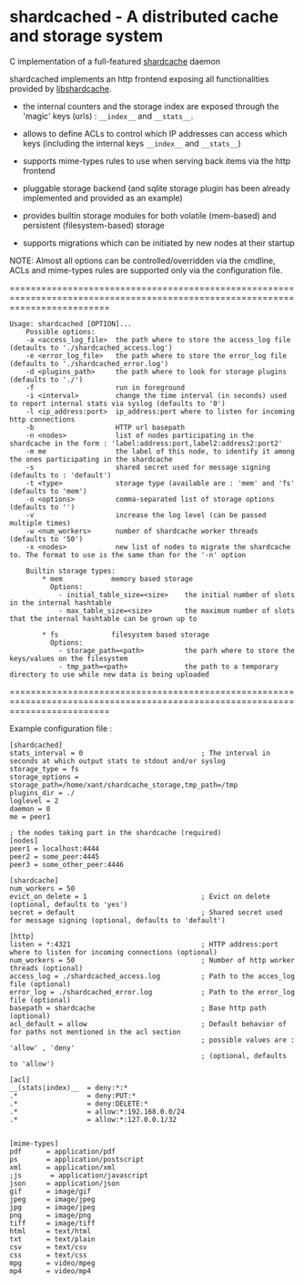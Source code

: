 shardcached - A distributed cache and storage system
======

C implementation of a full-featured [shardcache](http://github.com/xant/libshardcache "libshardcache") daemon

shardcached implements an http frontend exposing all functionalities provided by [libshardcache](http://github.com/xant/libshardcache "libshardcache").

 * the internal counters and the storage index are exposed through the 'magic' keys (urls) : `__index__` and `__stats__`.

 * allows to define ACLs to control which IP addresses can access which keys (including the internal keys `__index__` and `__stats__`)

 * supports mime-types rules to use when serving back items via the http frontend

 * pluggable storage backend (and sqlite storage plugin has been already implemented and provided as an example)

 * provides builtin storage modules for both volatile (mem-based) and persistent (filesystem-based) storage

 * supports migrations which can be initiated by new nodes at their startup



NOTE: Almost all options can be controlled/overridden via the cmdline,
      ACLs and mime-types rules are supported only via the configuration file.


===============================================================================================================================

```
Usage: shardcached [OPTION]...
    Possible options:
    -a <access_log_file>  the path where to store the access_log file (detaults to './shardcached_access.log')
    -e <error_log_file>   the path where to store the error_log file (defaults to './shardcached_error.log')
    -d <plugins_path>     the path where to look for storage plugins (defaults to './')
    -f                    run in foreground
    -i <interval>         change the time interval (in seconds) used to report internal stats via syslog (defaults to '0')
    -l <ip_address:port>  ip_address:port where to listen for incoming http connections
    -b                    HTTP url basepath
    -n <nodes>            list of nodes participating in the shardcache in the form : 'label:address:port,label2:address2:port2'
    -m me                 the label of this node, to identify it among the ones participating in the shardcache
    -s                    shared secret used for message signing (defaults to : 'default')
    -t <type>             storage type (available are : 'mem' and 'fs' (defaults to 'mem')
    -o <options>          comma-separated list of storage options (defaults to '')
    -v                    increase the log level (can be passed multiple times)
    -w <num_workers>      number of shardcache worker threads (defaults to '50')
    -x <nodes>            new list of nodes to migrate the shardcache to. The format to use is the same than for the '-n' option

    Builtin storage types:
        * mem            memory based storage
          Options:
            - initial_table_size=<size>    the initial number of slots in the internal hashtable
            - max_table_size=<size>        the maximum number of slots that the internal hashtable can be grown up to

        * fs             filesystem based storage
          Options:
            - storage_path=<path>          the parh where to store the keys/values on the filesystem
            - tmp_path=<path>              the path to a temporary directory to use while new data is being uploaded

```

===============================================================================================================================

Example configuration file :
```
[shardcached]
stats_interval = 0                             ; The interval in seconds at which output stats to stdout and/or syslog
storage_type = fs
storage_options = storage_path=/home/xant/shardcache_storage,tmp_path=/tmp
plugins_dir = ./
loglevel = 2
daemon = 0
me = peer1

; the nodes taking part in the shardcache (required)
[nodes]
peer1 = localhost:4444
peer2 = some_peer:4445
peer3 = some_other_peer:4446

[shardcache]
num_workers = 50
evict_on_delete = 1                            ; Evict on delete (optional, defaults to 'yes')
secret = default                               ; Shared secret used for message signing (optional, defaults to 'default') 

[http]
listen = *:4321                                ; HTTP address:port where to listen for incoming connections (optional)
num_workers = 50                               ; Number of http worker threads (optional)
access_log = ./shardcached_access.log          ; Path to the acces_log file (optional)
error_log = ./shardcached_error.log            ; Path to the error_log file (optional)
basepath = shardcache                          ; Base http path (optional) 
acl_default = allow                            ; Default behavior of for paths not mentioned in the acl section
                                               ; possible values are : 'allow' , 'deny'
                                               ; (optional, defaults to 'allow')

[acl]
__(stats|index)__  = deny:*:*
.*                 = deny:PUT:*
.*                 = deny:DELETE:*
.*                 = allow:*:192.168.0.0/24
.*                 = allow:*:127.0.0.1/32


[mime-types]
pdf      = application/pdf
ps       = application/postscript
xml      = application/xml
;js       = application/javascript
json     = application/json
gif      = image/gif
jpeg     = image/jpeg
jpg      = image/jpeg
png      = image/png
tiff     = image/tiff
html     = text/html
txt      = text/plain
csv      = text/csv
css      = text/css
mpg      = video/mpeg
mp4      = video/mp4

```
